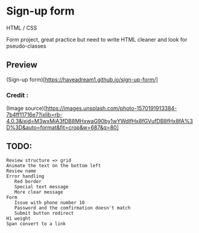 # Sign-up form
HTML / CSS

Form project, great practice but need to write HTML cleaner and look for pseudo-classes

## Preview

(Sign-up form)[https://haveadream1.github.io/sign-up-form/]

### Credit :
(Image source)[https://images.unsplash.com/photo-1570191913384-7b4ff11716e7?ixlib=rb-4.0.3&ixid=M3wxMjA3fDB8MHxwaG90by1wYWdlfHx8fGVufDB8fHx8fA%3D%3D&auto=format&fit=crop&w=687&q=80]

## TODO:

    Review structure => grid  
    Animate the text on the bottom left  
    Review name  
    Error handling  
       Red border  
       Special text message  
       More clear message  
    Form  
       Issue with phone number 10  
       Password and the comfirmation doesn't match  
       Submit button redirect  
    H1 weight  
    Span convert to a link